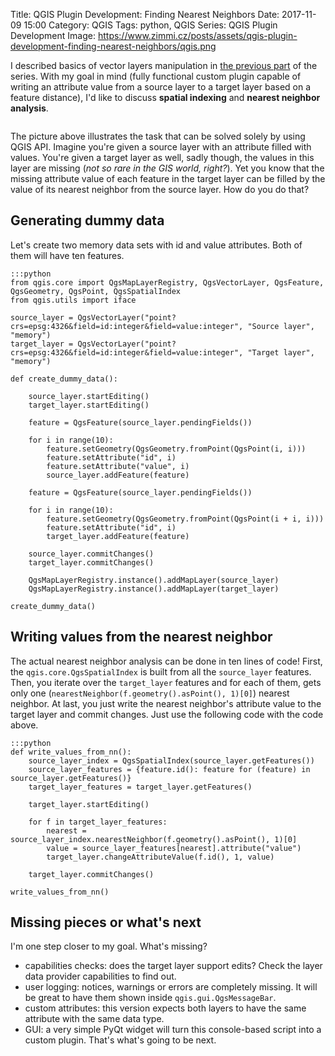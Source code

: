 Title: QGIS Plugin Development: Finding Nearest Neighbors
Date: 2017-11-09 15:00
Category: QGIS
Tags: python, QGIS
Series: QGIS Plugin Development
Image: https://www.zimmi.cz/posts/assets/qgis-plugin-development-finding-nearest-neighbors/qgis.png

I described basics of vector layers manipulation in [the previous part]({filename}../2017/qgis-plugin-development-using-python-console.md) of the series. With my goal in mind (fully functional custom plugin capable of writing an attribute value from a source layer to a target layer based on a feature distance), I'd like to discuss **spatial indexing** and **nearest neighbor analysis**.

<div class="text-center"><img data-echo="/posts/assets/qgis-plugin-development-finding-nearest-neighbors/qgis.png"/></div>

The picture above illustrates the task that can be solved solely by using QGIS API. Imagine you're given a source layer with an attribute filled with values. You're given a target layer as well, sadly though, the values in this layer are missing (*not so rare in the GIS world, right?*). Yet you know that the missing attribute value of each feature in the target layer can be filled by the value of its nearest neighbor from the source layer. How do you do that?

## Generating dummy data

Let's create two memory data sets with id and value attributes. Both of them will have ten features.

    :::python
    from qgis.core import QgsMapLayerRegistry, QgsVectorLayer, QgsFeature, QgsGeometry, QgsPoint, QgsSpatialIndex
    from qgis.utils import iface

    source_layer = QgsVectorLayer("point?crs=epsg:4326&field=id:integer&field=value:integer", "Source layer", "memory")
    target_layer = QgsVectorLayer("point?crs=epsg:4326&field=id:integer&field=value:integer", "Target layer", "memory")

    def create_dummy_data():

        source_layer.startEditing()
        target_layer.startEditing()

        feature = QgsFeature(source_layer.pendingFields())

        for i in range(10):
            feature.setGeometry(QgsGeometry.fromPoint(QgsPoint(i, i)))
            feature.setAttribute("id", i)
            feature.setAttribute("value", i)
            source_layer.addFeature(feature)

        feature = QgsFeature(source_layer.pendingFields())

        for i in range(10):
            feature.setGeometry(QgsGeometry.fromPoint(QgsPoint(i + i, i)))
            feature.setAttribute("id", i)
            target_layer.addFeature(feature)

        source_layer.commitChanges()
        target_layer.commitChanges()

        QgsMapLayerRegistry.instance().addMapLayer(source_layer)
        QgsMapLayerRegistry.instance().addMapLayer(target_layer)

    create_dummy_data()


## Writing values from the nearest neighbor

The actual nearest neighbor analysis can be done in ten lines of code! First, the `qgis.core.QgsSpatialIndex` is built from all the `source_layer` features. Then, you iterate over the `target_layer` features and for each of them, gets only one (`nearestNeighbor(f.geometry().asPoint(), 1)[0]`) nearest neighbor. At last, you just write the nearest neighbor's attribute value to the target layer and commit changes. Just use the following code with the code above.

    :::python
    def write_values_from_nn():
        source_layer_index = QgsSpatialIndex(source_layer.getFeatures())
        source_layer_features = {feature.id(): feature for (feature) in source_layer.getFeatures()}
        target_layer_features = target_layer.getFeatures()

        target_layer.startEditing()

        for f in target_layer_features:
            nearest = source_layer_index.nearestNeighbor(f.geometry().asPoint(), 1)[0]
            value = source_layer_features[nearest].attribute("value")
            target_layer.changeAttributeValue(f.id(), 1, value)

        target_layer.commitChanges()

    write_values_from_nn()

## Missing pieces or what's next

I'm one step closer to my goal. What's missing?

* capabilities checks: does the target layer support edits? Check the layer data provider capabilities to find out.
* user logging: notices, warnings or errors are completely missing. It will be great to have them shown inside `qgis.gui.QgsMessageBar`.
* custom attributes: this version expects both layers to have the same attribute with the same data type.
* GUI: a very simple PyQt widget will turn this console-based script into a custom plugin. That's what's going to be next.